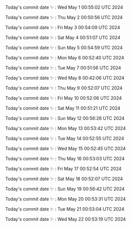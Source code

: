 Today's commit date ✨ : Wed May 1 00:55:02 UTC 2024 

Today's commit date ✨ : Thu May 2 00:50:56 UTC 2024 

Today's commit date ✨ : Fri May 3 00:54:09 UTC 2024 

Today's commit date ✨ : Sat May 4 00:51:07 UTC 2024 

Today's commit date ✨ : Sun May 5 00:54:59 UTC 2024 

Today's commit date ✨ : Mon May 6 00:52:40 UTC 2024 

Today's commit date ✨ : Tue May 7 00:51:56 UTC 2024 

Today's commit date ✨ : Wed May 8 00:42:06 UTC 2024 

Today's commit date ✨ : Thu May 9 00:52:07 UTC 2024 

Today's commit date ✨ : Fri May 10 00:52:06 UTC 2024 

Today's commit date ✨ : Sat May 11 00:51:21 UTC 2024 

Today's commit date ✨ : Sun May 12 00:56:26 UTC 2024 

Today's commit date ✨ : Mon May 13 00:53:42 UTC 2024 

Today's commit date ✨ : Tue May 14 00:52:55 UTC 2024 

Today's commit date ✨ : Wed May 15 00:52:45 UTC 2024 

Today's commit date ✨ : Thu May 16 00:53:03 UTC 2024 

Today's commit date ✨ : Fri May 17 00:52:54 UTC 2024 

Today's commit date ✨ : Sat May 18 00:52:07 UTC 2024 

Today's commit date ✨ : Sun May 19 00:56:42 UTC 2024 

Today's commit date ✨ : Mon May 20 00:53:31 UTC 2024 

Today's commit date ✨ : Tue May 21 00:53:04 UTC 2024 

Today's commit date ✨ : Wed May 22 00:53:19 UTC 2024 

